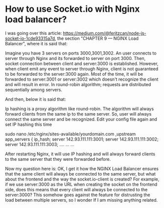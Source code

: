 
# How to use Socket.io with Nginx load balancer?

I was going over this article: https://medium.com/@feritzcan/node-js-socket-io-1cde93315a7d, the section "CHAPTER 9 — NGINX Load Balancer", where it is said that:

Imagine you have 3 servers on ports 3000,3001,3002. An user connects to server through Nginx and its forwarded to server on port 3000. Then, socket connection between client and server:3000 is established. However, when client emit any event to server through Nginx, client is not guaranteed to be forwarded to the server:3000 again. Most of the time, it will be forwarded to server:3001 or server:3002 which doesn't recognize the client and will result in error.
In round-robin algorithm; requests are distributed sequentially among servers.

And then, below it is said that:

Ip hashing is a proxy algorithm like round-robin. The algorithm will always forward clients from the same ip to the same server. So, user will always connect the same server and be recognized.
Edit your config file again and set IP hashing this time

sudo nano /etc/nginx/sites-available/yourdomain.com
,upstream app_servers {
 ip_hash;
 server 142.93.111.111:3001;
 server 142.93.111.111:3002;
 server 142.93.111.111:3003;
 ….
 …
 …


After restarting Nginx, it will use IP hashing and will always forward clients to the same server that they were forwarded before.

Now my question here is: OK, I get it how the NGINX Load Balancer ensures that the same client will always be connected to the same server, but what about the frontend and the way the socket.io-client is created? For example, if we use server:3000 as the URL when creating the socket on the frontend side, does this means that every client will always be connected to the server:3000?
This somehow goes against the feature for distrusting the load between multiple servers, so I wonder If I am missing anything related.

        